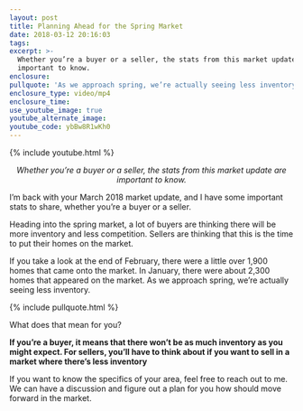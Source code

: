 ```yaml
---
layout: post
title: Planning Ahead for the Spring Market
date: 2018-03-12 20:16:03
tags:
excerpt: >-
  Whether you’re a buyer or a seller, the stats from this market update are
  important to know.
enclosure:
pullquote: 'As we approach spring, we’re actually seeing less inventory.'
enclosure_type: video/mp4
enclosure_time:
use_youtube_image: true
youtube_alternate_image:
youtube_code: ybBw8R1wKh0
---
```


{% include youtube.html %}

<p style="text-align: center;"><em>Whether you’re a buyer or a seller, the stats from this market update are important to know.</em></p>

I’m back with your March 2018 market update, and I have some important stats to share, whether you’re a buyer or a seller.

Heading into the spring market, a lot of buyers are thinking there will be more inventory and less competition. Sellers are thinking that this is the time to put their homes on the market.

If you take a look at the end of February, there were a little over 1,900 homes that came onto the market. In January, there were about 2,300 homes that appeared on the market. As we approach spring, we’re actually seeing less inventory.

{% include pullquote.html %}

What does that mean for you?

**If you’re a buyer, it means that there won’t be as much inventory as you might expect. For sellers, you’ll have to think about if you want to sell in a market where there’s less inventory**

If you want to know the specifics of your area, feel free to reach out to me. We can have a discussion and figure out a plan for you how should move forward in the market.